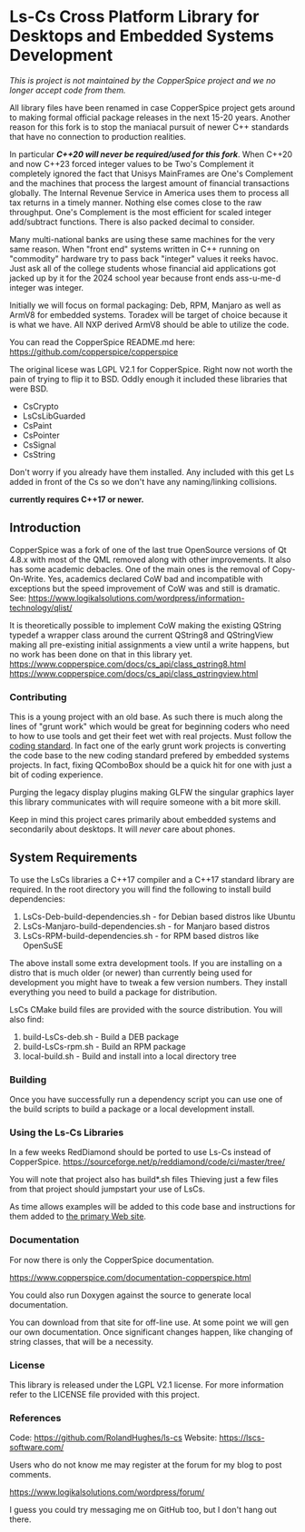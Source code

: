 # Ls-Cs Cross Platform Library for Desktops and Embedded Systems Development

*This is project is not maintained by the CopperSpice project and we no longer
accept code from them.*

All library files have been renamed in case CopperSpice project gets
around to making formal official package releases in the next 15-20 years.
Another reason for this fork is to stop the maniacal pursuit of newer C++
standards that have no connection to production realities.

In particular ***C++20 will never be required/used for this fork***. When
C++20 and now C++23 forced integer values to be Two's Complement it
completely ignored the fact that Unisys MainFrames are One's Complement
and the machines that process the largest amount of financial transactions
globally. The Internal Revenue Service in America uses them to process
all tax returns in a timely manner. Nothing else comes close to the raw
throughput. One's Complement is the most efficient for scaled integer
add/subtract functions. There is also packed decimal to consider.

Many multi-national banks are using these same machines for the very
same reason. When "front end" systems written in C++ running on "commodity"
hardware try to pass back "integer" values it reeks havoc. Just ask all of
the college students whose financial aid applications got jacked up by it
for the 2024 school year because front ends ass-u-me-d integer was integer.

Initially we will focus on formal packaging: Deb, RPM, Manjaro as well as
ArmV8 for embedded systems. Toradex will be target of choice because it is
what we have. All NXP derived ArmV8 should be able to utilize the code.

You can read the CopperSpice README.md here:
https://github.com/copperspice/copperspice

The original licese was LGPL V2.1 for CopperSpice. Right now not worth the
pain of trying to flip it to BSD. Oddly enough it included these libraries
that were BSD.

 * CsCrypto
 * LsCsLibGuarded
 * CsPaint
 * CsPointer
 * CsSignal
 * CsString

Don't worry if you already have them installed. Any included with this
get Ls added in front of the Cs so we don't have any naming/linking
collisions. 

**currently requires C++17 or newer.**

## Introduction
CopperSpice was a fork of one of the last true OpenSource versions of 
Qt 4.8.x with most of the QML removed along with other improvements. It 
also has some academic debacles. One of the main ones is the removal of
Copy-On-Write. Yes, academics declared CoW bad and incompatible with 
exceptions but the speed improvement of CoW was and still is dramatic.
See:
https://www.logikalsolutions.com/wordpress/information-technology/qlist/

It is theoretically possible to implement CoW making the existing 
QString typedef a wrapper class around the current QString8 and 
QStringView making all pre-existing initial assignments a view until a write
happens, but no work has been done on that in this library yet.
https://www.copperspice.com/docs/cs_api/class_qstring8.html
https://www.copperspice.com/docs/cs_api/class_qstringview.html

### Contributing
This is a young project with an old base. As such there is much along the lines of "grunt work" which would be great for beginning coders who need to how to use tools and get their feet wet with real projects. Must follow the [coding standard](https://lscs-software.com/LsCs-CodingStandard.html). In fact one of the early grunt work projects is converting the code base to the new coding standard prefered by embedded systems projects. In fact, fixing QComboBox should be a quick hit for one with just a bit of coding experience.

Purging the legacy display plugins making GLFW the singular graphics layer this library communicates with will require someone with a bit more skill.

Keep in mind this project cares primarily about embedded systems and secondarily about desktops. It will _never_ care about phones.

## System Requirements

To use the LsCs libraries a C++17 compiler and a C++17 standard library are 
required. In the root directory you will find the following to install build
dependencies:

1. LsCs-Deb-build-dependencies.sh       - for Debian based distros like Ubuntu
2. LsCs-Manjaro-build-dependencies.sh - for Manjaro based distros
3. LsCs-RPM-build-dependencies.sh      - for RPM based distros like OpenSuSE

The above install some extra development tools. If you are installing on a 
distro that is much older (or newer) than currently being used for development
you might have to tweak a few version numbers. They install everything you need
to build a package for distribution.

LsCs CMake build files are provided with the source distribution. 
You will also find:

1. build-LsCs-deb.sh   -   Build a DEB package
2. build-LsCs-rpm.sh   -   Build an RPM package
3. local-build.sh           -   Build and install into a local directory tree


### Building

Once you have successfully run a dependency script you can use one of the build
scripts to build a package or a local development install.


### Using the Ls-Cs Libraries

In a few weeks RedDiamond should be ported to use Ls-Cs instead of CopperSpice.
https://sourceforge.net/p/reddiamond/code/ci/master/tree/

You will note that project also has build*.sh files Thieving just a few files
from that project should jumpstart your use of LsCs.

As time allows examples will be added to this code base and instructions for them added to [the primary Web site](https://lscs-software.com/).

### Documentation

For now there is only the CopperSpice documentation.

https://www.copperspice.com/documentation-copperspice.html

You could also run Doxygen against the source to generate local documentation.

You can download from that site for off-line use. At some point we will gen
our own documentation. Once significant changes happen, like changing of
string classes, that will be a necessity.

### License

This library is released under the LGPL V2.1 license. For more information refer to the LICENSE file provided with
this project.


### References

 Code:  https://github.com/RolandHughes/ls-cs
 Website: https://lscs-software.com/

 Users who do not know me may register at the forum for my blog to post
 comments.

 https://www.logikalsolutions.com/wordpress/forum/

 I guess you could try messaging me on GitHub too, but I don't hang out
 there.

